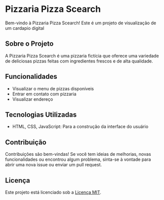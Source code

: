 # Pizzaria Pizza Scearch

Bem-vindo à Pizzaria Pizza Scearch! Este é um projeto de visualização de um cardapio digital

## Sobre o Projeto

A Pizzaria Pizza Scearch é uma pizzaria fictícia que oferece uma variedade de deliciosas pizzas feitas com ingredientes frescos e de alta qualidade. 

## Funcionalidades

- Visualizar o menu de pizzas disponíveis
- Entrar em contato com pizzaria
- Visualizar endereço

## Tecnologias Utilizadas

- HTML, CSS, JavaScript: Para a construção da interface do usuário


## Contribuição

Contribuições são bem-vindas! Se você tem ideias de melhorias, novas funcionalidades ou encontrou algum problema, sinta-se à vontade para abrir uma nova issue ou enviar um pull request.

## Licença

Este projeto está licenciado sob a [Licença MIT](LICENSE).
